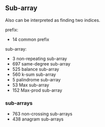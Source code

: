 ## Sub-array
Also can be interpreted as finding two indices.

prefix:
- 14 common prefix

sub-array:
- 3 non-repeating sub-array
- 697 same-degree sub-array
- 525 balance sub-array
- 560 k-sum sub-array
- 5 palindrome sub-array
- 53 Max sub-array
- 152 Max-prod sub-array

### sub-arrays
- 763 non-crossing sub-arrays
- 438 anagram sub-arrays
